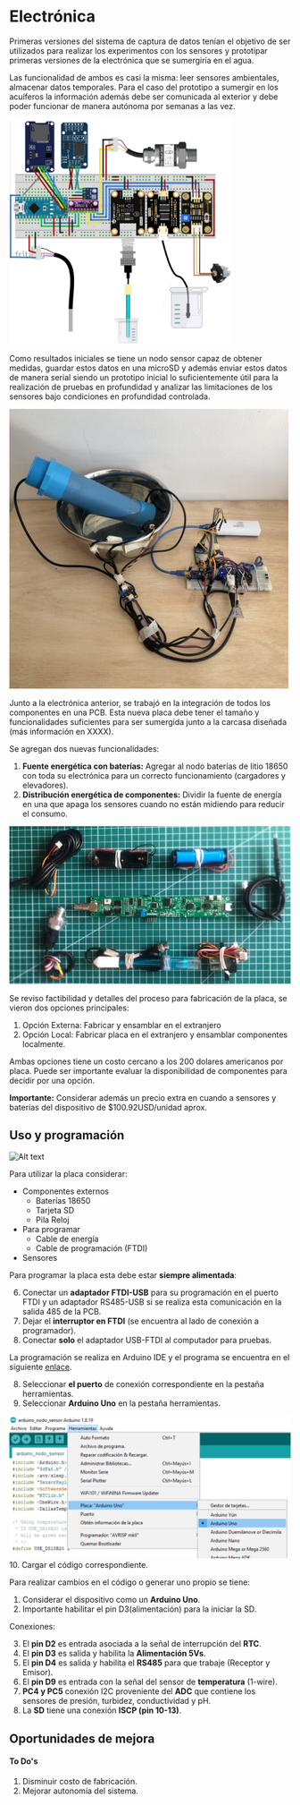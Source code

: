 # Electrónica


Primeras versiones del sistema de captura de datos tenían el objetivo de ser utilizados para realizar los experimentos con los sensores y prototipar primeras versiones de la electrónica que se sumergiría en el agua.

Las funcionalidad de ambos es casi la misma: leer sensores ambientales, almacenar datos temporales. Para el caso del prototipo a sumergir en los acuíferos la información además debe ser comunicada al exterior y debe poder funcionar de manera autónoma por semanas a las vez.

<img title="a title" alt="Alt text" src="images/electronica_conexiones_prototipo.png" width="400px">

Como resultados iniciales se tiene un nodo sensor capaz de obtener medidas, guardar estos datos en una microSD y además enviar estos datos de manera serial siendo un prototipo inicial lo suficientemente útil para la realización de pruebas en profundidad y analizar las limitaciones de los sensores bajo condiciones en profundidad controlada.

<img title="a title" alt="Alt text" src="images/electronica_prototipo_armado.png" width="500px">

Junto a la electrónica anterior, se trabajó en la integración de todos los componentes en una PCB. Esta nueva placa debe tener el tamaño y funcionalidades suficientes para ser sumergida junto a la carcasa diseñada (más información en XXXX).

Se agregan dos nuevas funcionalidades:
1. **Fuente energética con baterías:** Agregar al nodo baterías de litio 18650 con toda su electrónica para un correcto funcionamiento (cargadores y elevadores).
2. **Distribución energética de componentes:** Dividir la fuente de energía en una que apaga los sensores cuando no están midiendo para reducir el consumo.

<img title="a title" alt="Alt text" src="images/electronica_pcb_componentes.jpg">

Se reviso factibilidad y detalles del proceso para fabricación de la placa, se vieron dos opciones principales:

1. Opción Externa: Fabricar y ensamblar en el extranjero
2. Opción Local: Fabricar placa en el extranjero y ensamblar componentes localmente.

<!-- La segunda opción implica hacer el trabajo de comprar todos los componentes de la placa y soldarlos. Sus ventajas son la posible reutilización de componentes dificiles de encontrar desde la electrónica original de los sensores y una consecuente optimización de costos. -->

Ambas opciones tiene un costo cercano a los 200 dolares americanos por placa. Puede ser importante evaluar la disponibilidad de componentes para decidir por una opción.

**Importante:** Considerar además un precio extra en cuando a sensores y baterías del dispositivo de $100.92USD/unidad aprox.

<!--
|   Cotizaciones  | **Total (5u)** | **Total+ 30%*** | **Precio unitario USD** | **Tiempo**  |
|-----------------------------|----------------|----------------|---------------------|-------------|
| **Opción Local**                   | $772.09        | $1003.72       | $200.74             | 3-4 semanas |
| **Opción Externa EEcart**          | $907.26        | $1179.44       | $235.89             | 5 semanas   |
| **Opción Externa PCBWay**          | $888.45        | $1176.19       | $231.00             | 5.5 semanas |
-->

## Uso y programación

<img title="a title" alt="Alt text" src="images/PCBnombrada_v0.png">


Para utilizar la placa considerar:

- Componentes externos
    - Baterías 18650
    - Tarjeta SD
    - Pila Reloj
- Para programar
    - Cable de energía
    - Cable de programación (FTDI)
- Sensores

Para programar la placa esta debe estar **siempre alimentada**:

6. Conectar un **adaptador FTDI-USB** para su programación en el puerto FTDI y un adaptador RS485-USB si se realiza esta comunicación en la salida 485 de la PCB.
5. Dejar el **interruptor en FTDI** (se encuentra al lado de conexión a programador).
7. Conectar **solo** el adaptador USB-FTDI al computador para pruebas.

La programación se realiza en Arduino IDE y el programa se encuentra en el siguiente [enlace](https://github.com/niclabs/water-monitoring/tree/master/6.%20Electr%C3%B3nica/PCB-MCI/Codigo_Final).

8. Seleccionar **el puerto** de conexión correspondiente en la pestaña herramientas.
9. Seleccionar  **Arduino Uno** en la pestaña herramientas.
<img title="a title" alt="Alt text" src="images/electronica_pcb_programacion_arduino.png">
10. Cargar el código correspondiente.


Para realizar cambios en el código o generar uno propio se tiene:
1. Considerar el dispositivo como un **Arduino Uno**.
2. Importante habilitar el pin D3(alimentación) para la iniciar la SD.

Conexiones:

3. El **pin D2** es entrada asociada a la señal de interrupción del **RTC**.
4. El **pin D3** es salida y habilita la **Alimentación 5Vs**.
5. El **pin D4** es salida y habilita el **RS485** para que trabaje (Receptor y Emisor).
6. El **pin D9** es entrada con la señal del sensor de **temperatura** (1-wire).
7. **PC4 y PC5** conexión I2C proveniente del **ADC** que contiene los sensores de presión, turbidez, conductividad y pH.
8. La **SD** tiene una conexión **ISCP (pin 10-13)**.

## Oportunidades de mejora

#### To Do's

1. Disminuir costo de fabricación.
2. Mejorar autonomía del sistema.
